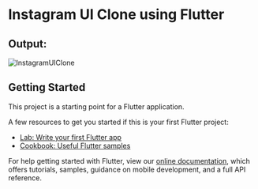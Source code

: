 # Instagram UI Clone using Flutter

## Output:

![InstagramUIClone](https://user-images.githubusercontent.com/30715919/91654202-8ab79c80-eac4-11ea-959f-7e7330d8a621.png)

## Getting Started

This project is a starting point for a Flutter application.

A few resources to get you started if this is your first Flutter project:

- [Lab: Write your first Flutter app](https://flutter.dev/docs/get-started/codelab)
- [Cookbook: Useful Flutter samples](https://flutter.dev/docs/cookbook)

For help getting started with Flutter, view our
[online documentation](https://flutter.dev/docs), which offers tutorials,
samples, guidance on mobile development, and a full API reference.
